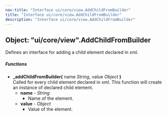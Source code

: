 ```yaml
---
nav-title: "Interface ui/core/view.AddChildFromBuilder"
title: "Interface ui/core/view.AddChildFromBuilder"
description: "Interface ui/core/view.AddChildFromBuilder"
---
```

## Object: "ui/core/view".AddChildFromBuilder  
Defines an interface for adding a child element declared in xml.

##### Functions
 - **_addChildFromBuilder(** name _String_, value _Object_ **)**  
     Called for every child element declared in xml.
This function will create an instance of declared child element.
   - **name** - _String_  
     - Name of the element.
   - **value** - _Object_  
     - Value of the element.